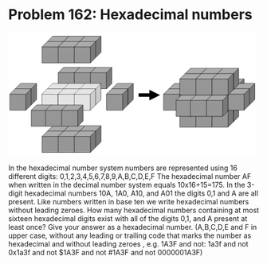 # Problem 162: Hexadecimal numbers

![p162](img/162.gif)

In the hexadecimal number system numbers are represented using 16
different digits: 0,1,2,3,4,5,6,7,8,9,A,B,C,D,E,F The hexadecimal number
AF when written in the decimal number system equals 10x16+15=175. In the
3-digit hexadecimal numbers 10A, 1A0, A10, and A01 the digits 0,1 and A
are all present. Like numbers written in base ten we write hexadecimal
numbers without leading zeroes. How many hexadecimal numbers containing
at most sixteen hexadecimal digits exist with all of the digits 0,1, and
A present at least once? Give your answer as a hexadecimal number.
(A,B,C,D,E and F in upper case, without any leading or trailing code
that marks the number as hexadecimal and without leading zeroes , e.g.
1A3F and not: 1a3f and not 0x1a3f and not \$1A3F and not \#1A3F and not
0000001A3F)